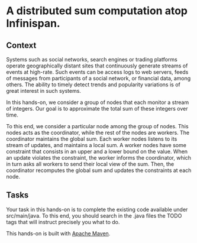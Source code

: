 # A distributed sum computation atop Infinispan.

## Context

Systems such as social networks, search engines or trading platforms operate geographically distant sites
that continuously generate streams of events at high-rate.
Such events can be access logs to web servers, feeds of messages from participants of a social network, or financial data, among others.
The ability to timely detect trends and popularity variations is of great interest in such systems.

In this hands-on, we consider a group of nodes that each monitor a stream of integers.
Our goal is to approximate the total sum of these integers over time.

To this end, we consider a particular node among the group of nodes.
This nodes acts as the coordinator, while the rest of the nodes are workers.
The coordinator maintains the global sum.
Each worker nodes listens to its stream of updates, and maintains a local sum.
A worker nodes have some constraint that consists in an upper and a lower bound on the value.
When an update violates the constraint, the worker informs the coordinator,
which in turn asks all workers to send their local view of the sum.
Then, the coordinator recomputes the global sum and updates the constraints at each node.

## Tasks

Your task in this hands-on is to complete the existing code available under src/main/java.
To this end, you should search in the .java files the TODO
tags that will instruct precisely you what to do.

This hands-on is built with [Apache Maven](https://maven.apache.org).
